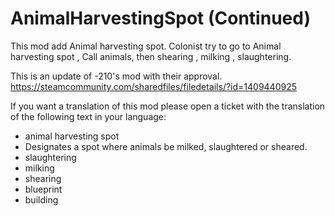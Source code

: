 # AnimalHarvestingSpot (Continued)

This mod add Animal harvesting spot.
Colonist try to go to Animal harvesting spot ,
Call animals, then shearing , milking , slaughtering.

This is an update of -210's mod with their approval.
https://steamcommunity.com/sharedfiles/filedetails/?id=1409440925

If you want a translation of this mod please open a ticket with the translation of the following text in your language:
* animal harvesting spot
* Designates a spot where animals be milked, slaughtered or sheared.
* slaughtering
* milking
* shearing
* blueprint
* building
